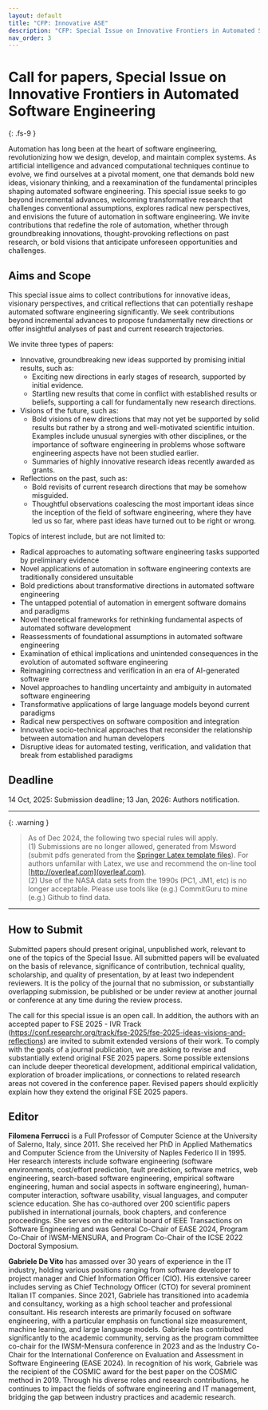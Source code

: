 ```yaml
---
layout: default
title: "CFP: Innovative ASE"
description: "CFP: Special Issue on Innovative Frontiers in Automated Software Engineering"
nav_order: 3
---
```


# Call for papers, Special Issue on Innovative Frontiers in Automated Software Engineering
{: .fs-9 }

Automation has long been at the heart of software engineering, revolutionizing how we design, develop, and maintain complex systems. As artificial intelligence and advanced computational techniques continue to evolve, we find ourselves at a pivotal moment, one that demands bold new ideas, visionary thinking, and a reexamination of the fundamental principles shaping automated software engineering.
This special issue seeks to go beyond incremental advances, welcoming transformative research that challenges conventional assumptions, explores radical new perspectives, and envisions the future of automation in software engineering. We invite contributions that redefine the role of automation, whether through groundbreaking innovations, thought-provoking reflections on past research, or bold visions that anticipate unforeseen opportunities and challenges.

## Aims and Scope

This special issue aims to collect contributions for innovative ideas, visionary perspectives, and critical reflections that can potentially reshape automated software engineering significantly. We seek contributions beyond incremental advances to propose fundamentally new directions or offer insightful analyses of past and current research trajectories.

We invite three types of papers:
-	Innovative, groundbreaking new ideas supported by promising initial results, such as:
	- Exciting new directions in early stages of research, supported by initial evidence.
	- Startling new results that come in conflict with established results or beliefs, supporting a call for fundamentally new research directions.
-	Visions of the future, such as:
	- Bold visions of new directions that may not yet be supported by solid results but rather by a strong and well-motivated scientific intuition. Examples include unusual synergies with other disciplines, or the importance of software engineering in problems whose software engineering aspects have not been studied earlier.
	- Summaries of highly innovative research ideas recently awarded as grants.
-	Reflections on the past, such as:
	- Bold revisits of current research directions that may be somehow misguided.
	- Thoughtful observations coalescing the most important ideas since the inception of the field of software engineering, where they have led us so far, where past ideas have turned out to be right or wrong.

Topics of interest include, but are not limited to:
-	Radical approaches to automating software engineering tasks supported by preliminary evidence
-	Novel applications of automation in software engineering contexts are traditionally considered unsuitable
-	Bold predictions about transformative directions in automated software engineering
-	The untapped potential of automation in emergent software domains and paradigms
-	Novel theoretical frameworks for rethinking fundamental aspects of automated software development
-	Reassessments of foundational assumptions in automated software engineering
-	Examination of ethical implications and unintended consequences in the evolution of automated software engineering
-	Reimagining correctness and verification in an era of AI-generated software
-	Novel approaches to handling uncertainty and ambiguity in automated software engineering
-	Transformative applications of large language models beyond current paradigms
-	Radical new perspectives on software composition and integration
-	Innovative socio-technical approaches that reconsider the relationship between automation and human developers
-	Disruptive ideas for automated testing, verification, and validation that break from established paradigms



## Deadline

14 Oct, 2025: Submission deadline;
13 Jan, 2026: Authors notification.

---

{: .warning }  
> As of Dec 2024, the following two special rules will apply. <br>(1) Submissions are no longer allowed, generated from Msword (submit pdfs generated from the
[Springer Latex template files](https://resource-cms.springernature.com/springer-cms/rest/v1/content/18782940/data/v11)). For authors unfamilar with Latex, we use and recommend the on-line tool [http://overleaf.com](overleaf.com). <br>
(2) Use of the NASA data sets from the 1990s (PC1, JM1, etc) is no longer acceptable. Please use tools like (e.g.) CommitGuru to mine (e.g.) Github to find data.

---

## How to Submit

Submitted papers should present original, unpublished work, relevant to one of the topics of the Special Issue. All submitted papers will be evaluated on the basis of relevance, significance of contribution, technical quality, scholarship, and quality of presentation, by at least two independent reviewers. It is the policy of the journal that no submission, or substantially overlapping submission, be published or be under review at another journal or conference at any time during the review process.

The call for this special issue is an open call. In addition, the authors with an accepted paper to FSE 2025 - IVR Track (https://conf.researchr.org/track/fse-2025/fse-2025-ideas-visions-and-reflections) are invited to submit extended versions of their work. To comply with the goals of a journal publication, we are asking to revise and substantially extend original FSE 2025 papers. Some possible extensions can include deeper theoretical development, additional empirical validation, exploration of broader implications, or connections to related research areas not covered in the conference paper. Revised papers should explicitly explain how they extend the original FSE 2025 papers.


## Editor

<b>Filomena Ferrucci</b> is a Full Professor of Computer Science at the University of Salerno, Italy, since 2011. She received her PhD in Applied Mathematics and Computer Science from the University of Naples Federico II in 1995. Her research interests include software engineering (software environments, cost/effort prediction, fault prediction, software metrics, web engineering, search-based software engineering, empirical software engineering, human and social aspects in software engineering), human-computer interaction, software usability, visual languages, and computer science education. She has co-authored over 200 scientific papers published in international journals, book chapters, and conference proceedings. She serves on the editorial board of IEEE Transactions on Software Engineering and was General Co-Chair of EASE 2024, Program Co-Chair of IWSM-MENSURA, and Program Co-Chair of the ICSE 2022 Doctoral Symposium.


<b>Gabriele De Vito</b> has amassed over 30 years of experience in the IT industry, holding various positions ranging from software developer to project manager and Chief Information Officer (CIO). His extensive career includes serving as Chief Technology Officer (CTO) for several prominent Italian IT companies. Since 2021, Gabriele has transitioned into academia and consultancy, working as a high school teacher and professional consultant.
His research interests are primarily focused on software engineering, with a particular emphasis on functional size measurement, machine learning, and large language models. Gabriele has contributed significantly to the academic community, serving as the program committee co-chair for the IWSM-Mensura conference in 2023 and as the Industry Co-Chair for the International Conference on Evaluation and Assessment in Software Engineering (EASE 2024).
In recognition of his work, Gabriele was the recipient of the COSMIC award for the best paper on the COSMIC method in 2019. Through his diverse roles and research contributions, he continues to impact the fields of software engineering and IT management, bridging the gap between industry practices and academic research.

